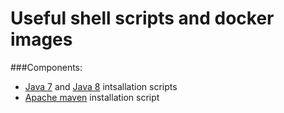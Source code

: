 # Useful shell scripts and docker images

###Components:

* [Java 7](https://github.com/vlsidlyarevich/docker/blob/master/shells/java7/README.md) and [Java 8](https://github.com/vlsidlyarevich/docker/tree/master/shells/java8/README.md) intsallation scripts
* [Apache maven](https://github.com/vlsidlyarevich/docker/blob/master/shells/maven/README.md) installation script 
